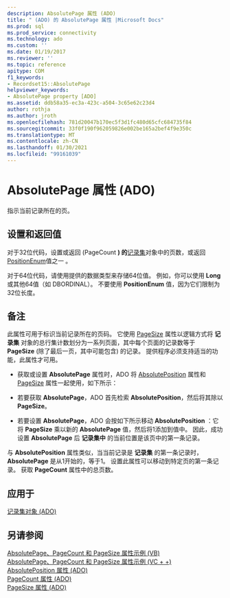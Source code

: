 ```yaml
---
description: AbsolutePage 属性 (ADO)
title: " (ADO) 的 AbsolutePage 属性 |Microsoft Docs"
ms.prod: sql
ms.prod_service: connectivity
ms.technology: ado
ms.custom: ''
ms.date: 01/19/2017
ms.reviewer: ''
ms.topic: reference
apitype: COM
f1_keywords:
- Recordset15::AbsolutePage
helpviewer_keywords:
- AbsolutePage property [ADO]
ms.assetid: ddb58a35-ec3a-423c-a504-3c65e62c23d4
author: rothja
ms.author: jroth
ms.openlocfilehash: 781d20047b170ec5f3d1fc480d65cfc684735f84
ms.sourcegitcommit: 33f0f190f962059826e002be165a2bef4f9e350c
ms.translationtype: MT
ms.contentlocale: zh-CN
ms.lasthandoff: 01/30/2021
ms.locfileid: "99161039"
---
```

# <a name="absolutepage-property-ado"></a>AbsolutePage 属性 (ADO)
指示当前记录所在的页。  
  
## <a name="settings-and-return-values"></a>设置和返回值  
 对于32位代码，设置或返回 (PageCount **) 的**[记录集](./recordset-object-ado.md)对象中的页数，或返回 [PositionEnum](./positionenum.md)值之一 [](./pagecount-property-ado.md) 。  
  
 对于64位代码，请使用提供的数据类型来存储64位值。 例如，你可以使用 **Long** 或其他64值（如 DBORDINAL）。 不要使用 **PositionEnum** 值，因为它们限制为32位长度。  
  
## <a name="remarks"></a>备注  
 此属性可用于标识当前记录所在的页码。 它使用 [PageSize](./pagesize-property-ado.md) 属性以逻辑方式将 **记录集** 对象的总行集计数划分为一系列页面，其中每个页面的记录数等于 **PageSize** (除了最后一页，其中可能包含) 的记录。 提供程序必须支持适当的功能，此属性才可用。  
  
-   获取或设置 **AbsolutePage** 属性时，ADO 将 [AbsolutePosition](./absoluteposition-property-ado.md) 属性和 [PageSize](./pagesize-property-ado.md) 属性一起使用，如下所示：  
  
-   若要获取 **AbsolutePage**，ADO 首先检索 **AbsolutePosition**，然后将其除以 **PageSize**。  
  
-   若要设置 **AbsolutePage**，ADO 会按如下所示移动 **AbsolutePosition** ：它将 **PageSize** 乘以新的 **AbsolutePage** 值，然后将1添加到值中。 因此，成功设置 **AbsolutePage** 后 **记录集中** 的当前位置是该页中的第一条记录。  
  
 与 **AbsolutePosition** 属性类似，当当前记录是 **记录集** 的第一条记录时， **AbsolutePage** 是从1开始的，等于1。 设置此属性可以移动到特定页的第一条记录。 获取 **PageCount** 属性中的总页数。  
  
## <a name="applies-to"></a>应用于  
 [记录集对象 (ADO)](./recordset-object-ado.md)  
  
## <a name="see-also"></a>另请参阅  
 [AbsolutePage、PageCount 和 PageSize 属性示例 (VB) ](./absolutepage-pagecount-and-pagesize-properties-example-vb.md)   
 [AbsolutePage、PageCount 和 PageSize 属性示例 (VC + +) ](./absolutepage-pagecount-and-pagesize-properties-example-vc.md)   
 [AbsolutePosition 属性 (ADO) ](./absoluteposition-property-ado.md)   
 [PageCount 属性 (ADO) ](./pagecount-property-ado.md)   
 [PageSize 属性 (ADO)](./pagesize-property-ado.md)